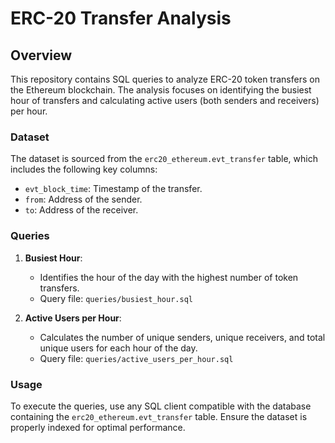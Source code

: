 # ERC-20 Transfer Analysis

## Overview
This repository contains SQL queries to analyze ERC-20 token transfers on the Ethereum blockchain. The analysis focuses on identifying the busiest hour of transfers and calculating active users (both senders and receivers) per hour.

### Dataset
The dataset is sourced from the `erc20_ethereum.evt_transfer` table, which includes the following key columns:
- `evt_block_time`: Timestamp of the transfer.
- `from`: Address of the sender.
- `to`: Address of the receiver.

### Queries
1. **Busiest Hour**:
   - Identifies the hour of the day with the highest number of token transfers.
   - Query file: `queries/busiest_hour.sql`

2. **Active Users per Hour**:
   - Calculates the number of unique senders, unique receivers, and total unique users for each hour of the day.
   - Query file: `queries/active_users_per_hour.sql`

### Usage
To execute the queries, use any SQL client compatible with the database containing the `erc20_ethereum.evt_transfer` table. Ensure the dataset is properly indexed for optimal performance.
